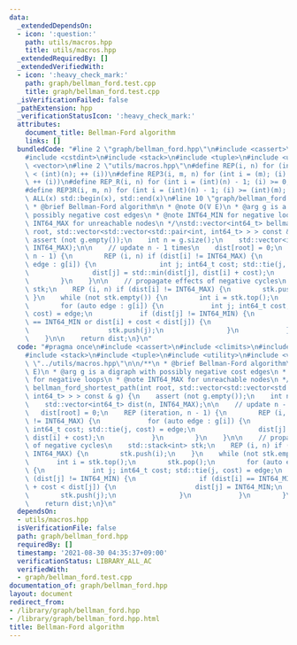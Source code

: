 ```yaml
---
data:
  _extendedDependsOn:
  - icon: ':question:'
    path: utils/macros.hpp
    title: utils/macros.hpp
  _extendedRequiredBy: []
  _extendedVerifiedWith:
  - icon: ':heavy_check_mark:'
    path: graph/bellman_ford.test.cpp
    title: graph/bellman_ford.test.cpp
  _isVerificationFailed: false
  _pathExtension: hpp
  _verificationStatusIcon: ':heavy_check_mark:'
  attributes:
    document_title: Bellman-Ford algorithm
    links: []
  bundledCode: "#line 2 \"graph/bellman_ford.hpp\"\n#include <cassert>\n#include <climits>\n\
    #include <cstdint>\n#include <stack>\n#include <tuple>\n#include <utility>\n#include\
    \ <vector>\n#line 2 \"utils/macros.hpp\"\n#define REP(i, n) for (int i = 0; (i)\
    \ < (int)(n); ++ (i))\n#define REP3(i, m, n) for (int i = (m); (i) < (int)(n);\
    \ ++ (i))\n#define REP_R(i, n) for (int i = (int)(n) - 1; (i) >= 0; -- (i))\n\
    #define REP3R(i, m, n) for (int i = (int)(n) - 1; (i) >= (int)(m); -- (i))\n#define\
    \ ALL(x) std::begin(x), std::end(x)\n#line 10 \"graph/bellman_ford.hpp\"\n\n/**\n\
    \ * @brief Bellman-Ford algorithm\n * @note O(V E)\n * @arg g is a digraph with\
    \ possibly negative cost edges\n * @note INT64_MIN for negative loops\n * @note\
    \ INT64_MAX for unreachable nodes\n */\nstd::vector<int64_t> bellman_ford_shortest_path(int\
    \ root, std::vector<std::vector<std::pair<int, int64_t> > > const & g) {\n   \
    \ assert (not g.empty());\n    int n = g.size();\n    std::vector<int64_t> dist(n,\
    \ INT64_MAX);\n\n    // update n - 1 times\n    dist[root] = 0;\n    REP (iteration,\
    \ n - 1) {\n        REP (i, n) if (dist[i] != INT64_MAX) {\n            for (auto\
    \ edge : g[i]) {\n                int j; int64_t cost; std::tie(j, cost) = edge;\n\
    \                dist[j] = std::min(dist[j], dist[i] + cost);\n            }\n\
    \        }\n    }\n\n    // propagate effects of negative cycles\n    std::stack<int>\
    \ stk;\n    REP (i, n) if (dist[i] != INT64_MAX) {\n        stk.push(i);\n   \
    \ }\n    while (not stk.empty()) {\n        int i = stk.top();\n        stk.pop();\n\
    \        for (auto edge : g[i]) {\n            int j; int64_t cost; std::tie(j,\
    \ cost) = edge;\n            if (dist[j] != INT64_MIN) {\n                if (dist[i]\
    \ == INT64_MIN or dist[i] + cost < dist[j]) {\n                    dist[j] = INT64_MIN;\n\
    \                    stk.push(j);\n                }\n            }\n        }\n\
    \    }\n\n    return dist;\n}\n"
  code: "#pragma once\n#include <cassert>\n#include <climits>\n#include <cstdint>\n\
    #include <stack>\n#include <tuple>\n#include <utility>\n#include <vector>\n#include\
    \ \"../utils/macros.hpp\"\n\n/**\n * @brief Bellman-Ford algorithm\n * @note O(V\
    \ E)\n * @arg g is a digraph with possibly negative cost edges\n * @note INT64_MIN\
    \ for negative loops\n * @note INT64_MAX for unreachable nodes\n */\nstd::vector<int64_t>\
    \ bellman_ford_shortest_path(int root, std::vector<std::vector<std::pair<int,\
    \ int64_t> > > const & g) {\n    assert (not g.empty());\n    int n = g.size();\n\
    \    std::vector<int64_t> dist(n, INT64_MAX);\n\n    // update n - 1 times\n \
    \   dist[root] = 0;\n    REP (iteration, n - 1) {\n        REP (i, n) if (dist[i]\
    \ != INT64_MAX) {\n            for (auto edge : g[i]) {\n                int j;\
    \ int64_t cost; std::tie(j, cost) = edge;\n                dist[j] = std::min(dist[j],\
    \ dist[i] + cost);\n            }\n        }\n    }\n\n    // propagate effects\
    \ of negative cycles\n    std::stack<int> stk;\n    REP (i, n) if (dist[i] !=\
    \ INT64_MAX) {\n        stk.push(i);\n    }\n    while (not stk.empty()) {\n \
    \       int i = stk.top();\n        stk.pop();\n        for (auto edge : g[i])\
    \ {\n            int j; int64_t cost; std::tie(j, cost) = edge;\n            if\
    \ (dist[j] != INT64_MIN) {\n                if (dist[i] == INT64_MIN or dist[i]\
    \ + cost < dist[j]) {\n                    dist[j] = INT64_MIN;\n            \
    \        stk.push(j);\n                }\n            }\n        }\n    }\n\n\
    \    return dist;\n}\n"
  dependsOn:
  - utils/macros.hpp
  isVerificationFile: false
  path: graph/bellman_ford.hpp
  requiredBy: []
  timestamp: '2021-08-30 04:35:37+09:00'
  verificationStatus: LIBRARY_ALL_AC
  verifiedWith:
  - graph/bellman_ford.test.cpp
documentation_of: graph/bellman_ford.hpp
layout: document
redirect_from:
- /library/graph/bellman_ford.hpp
- /library/graph/bellman_ford.hpp.html
title: Bellman-Ford algorithm
---
```

